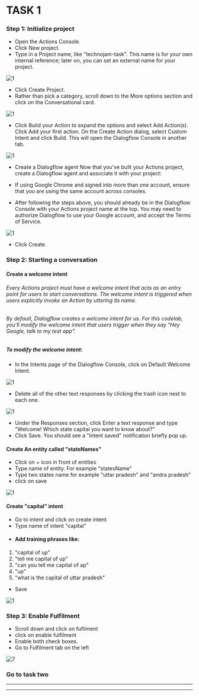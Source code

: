 # TASK 1
### Step 1: Initialize project

- Open the Actions Console.
- Click New project.
- Type in a Project name, like "technojam-task". This name is for your own internal reference; later on, you can set an external name for your project.

![1](IMG/1.png)


- Click Create Project.
- Rather than pick a category, scroll down to the More options section and click on the Conversational card.

![1](IMG/2.png)

- Click Build your Action to expand the options and select Add Action(s).
Click Add your first action.
On the Create Action dialog, select Custom Intent and click Build. This will open the Dialogflow Console in another tab.

![1](IMG/3.png)


- Create a Dialogflow agent
Now that you've built your Actions project, create a Dialogflow agent and associate it with your project:

- If using Google Chrome and signed into more than one account, ensure that you are using the same account across consoles.

- After following the steps above, you should already be in the Dialogflow Console with your Actions project name at the top. You may need to authorize Dialogflow to use your Google account, and accept the Terms of Service.

![1](IMG/4.png)
- Click Create.

### Step 2: Starting a conversation
#### Create a welcome intent
###### Every Actions project must have a welcome intent that acts as an entry point for users to start conversations. The welcome intent is triggered when users explicitly invoke an Action by uttering its name.

###### By default, Dialogflow creates a welcome intent for us. For this codelab, you'll modify the welcome intent that users trigger when they say "Hey Google, talk to my test app".

##### To modify the welcome intent:

- In the Intents page of the Dialogflow Console, click on Default Welcome Intent.

![1](IMG/5.png)

- Delete all of the other text responses by clicking the trash icon next to each one.

![1](IMG/6.png)

- Under the Responses section, click Enter a text response and type "Welcome! Which state capital you want to know about?"
- Click Save. You should see a "Intent saved" notification briefly pop up.

#### Create An entity called "stateNames"
- Click on + icon in front of entities
- Type name of entity. For example "statesName"
- Type two states name for example "uttar pradesh" and "andra pradesh"
- click on save

![1](IMG/entity.gif)

#### Create "capital" intent
- Go to intent and click on create intent
- Type name of intent "capital"
- #### Add training phrases like:
1. "capital of up"
2. "tell me capital of up"
3. "can you tell me capital of ap"
4. "up"
5. "what is the capital of uttar pradesh"
- Save

![1](IMG/capitalIntent.gif)

### Step 3: Enable Fulfilment
- Scroll down and click on fufilment
- click on enable fulfilment
- Enable both check boxes.
- Go to Fulfilment tab on the left

![7](IMG/7.png)

### Go to task two
___
___
